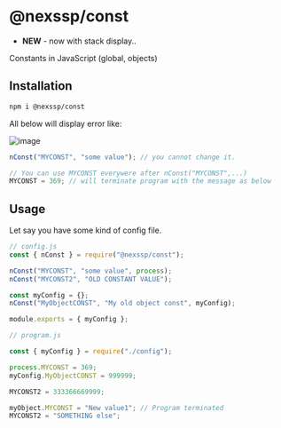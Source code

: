 # @nexssp/const

- **NEW** - now with stack display..

Constants in JavaScript (global, objects)

## Installation

```sh
npm i @nexssp/const
```

All below will display error like:

![image](https://user-images.githubusercontent.com/53263666/116795020-1eb58a00-aad2-11eb-9278-515d421becc6.png)

```js
nConst("MYCONST", "some value"); // you cannot change it.

// You can use MYCONST everywere after nConst("MYCONST",...)
MYCONST = 369; // will terminate program with the message as below
```

## Usage

Let say you have some kind of config file.

```js
// config.js
const { nConst } = require("@nexssp/const");

nConst("MYCONST", "some value", process);
nConst("MYCONST2", "OLD CONSTANT VALUE");

const myConfig = {};
nConst("MyObjectCONST", "My old object const", myConfig);

module.exports = { myConfig };
```

```js
// program.js

const { myConfig } = require("./config");

process.MYCONST = 369;
myConfig.MyObjectCONST = 999999;

MYCONST2 = 333366669999;

myObject.MYCONST = "New value1"; // Program terminated
MYCONST2 = "SOMETHING else";
```
